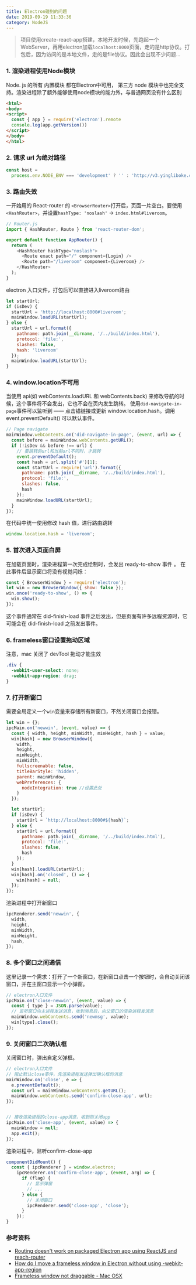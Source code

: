 ```yaml
---
title: Electron碰到的问题
date: 2019-09-19 11:33:36
category: NodeJS
---
```

> 项目使用create-react-app搭建，本地开发时候，先跑起一个WebServer，再用electron加载`localhost:8000`页面，走的是http协议。打包后，因为访问的是本地文件，走的是file协议。因此会出现不少问题...



### 1. 渲染进程使用Node模块
Node. js 的所有 内置模块 都在Electron中可用， 第三方 node 模块中也完全支持。渲染进程除了额外能够使用node模块的能力外，与普通网页没有什么区别
```html
<html>
<body>
<script>
  const { app } = require('electron').remote
  console.log(app.getVersion())
</script>
</body>
</html>
```



### 2. 请求 url 为绝对路径
```js
const host =
  process.env.NODE_ENV === 'development' ? '' : 'http://v3.yingliboke.cn/api';
```


### 3. 路由失效

一开始用的 React-router 的 `<BrowserRouter>`打开后，页面一片空白。要使用`<HashRouter>`，并设置`hashType: 'noslash'` -> `index.html#liveroom`。

```js
// Router.js
import { HashRouter, Route } from 'react-router-dom';

export default function AppRouter() {
  return (
    <HashRouter hashType="noslash">
      <Route exact path="/" component={Login} />
      <Route path="/liveroom" component={Liveroom} />
    </HashRouter>
  );
}
```

electron 入口文件，打包后可以直接进入liveroom路由
```js
let startUrl;
if (isDev) {
  startUrl = 'http://localhost:8000#liveroom';
  mainWindow.loadURL(startUrl);
} else {
  startUrl = url.format({
    pathname: path.join(__dirname, '/../build/index.html'),
    protocol: 'file:',
    slashes: false,
    hash: 'liveroom'
  });
  mainWindow.loadURL(startUrl);
}
```


### 4. window.location不可用

当使用 api(如 webContents.loadURL 和 webContents.back) 来修改导航的时候，这个事件将不会发出，它也不会在页内发生跳转。
使用`did-navigate-in-page`事件可以监听到 —— 点击锚链接或更新 window.location.hash。调用 event.preventDefault() 可以默认事件。

```js
// Page navigate
mainWindow.webContents.on('did-navigate-in-page', (event, url) => {
  const before = mainWindow.webContents.getURL();
  if (!isDev && before !== url) {
    // 要跳转的url和当前url不同时，才跳转
    event.preventDefault();
    const hash = url.split('#')[1];
    const startUrl = require('url').format({
      pathname: path.join(__dirname, '/../build/index.html'),
      protocol: 'file:',
      slashes: false,
      hash
    });
    mainWindow.loadURL(startUrl);
  }
});
```

在代码中统一使用修改 hash 值，进行路由跳转

```js
window.location.hash = 'liveroom';
```



### 5. 首次进入页面白屏

在加载页面时，渲染进程第一次完成绘制时，会发出 ready-to-show 事件 。 在此事件后显示窗口将没有视觉闪烁：

```js
const { BrowserWindow } = require('electron');
let win = new BrowserWindow({ show: false });
win.once('ready-to-show', () => {
  win.show();
});
```

这个事件通常在 did-finish-load 事件之后发出，但是页面有许多远程资源时，它可能会在 did-finish-load 之前发出事件。



### 6. frameless窗口设置拖动区域

注意，mac 关闭了 devTool 拖动才能生效

```css
.div {
  -webkit-user-select: none;
  -webkit-app-region: drag;
}
```



### 7. 打开新窗口
需要全局定义一个`win`变量来存储所有新窗口，不然关闭窗口会报错。
```js
let win = {};
ipcMain.on('newwin', (event, value) => {
  const { width, height, minWidth, minHeight, hash } = value;
  win[hash] = new BrowserWindow({
    width,
    height,
    minHeight,
    minWidth,
    fullscreenable: false,
    titleBarStyle: 'hidden',
    parent: mainWindow,
    webPreferences: {
      nodeIntegration: true //设置此处
    }
  });

  let startUrl;
  if (isDev) {
    startUrl = `http://localhost:8000#${hash}`;
  } else {
    startUrl = url.format({
      pathname: path.join(__dirname, '/../build/index.html'),
      protocol: 'file:',
      slashes: false,
      hash
    });
  }
  win[hash].loadURL(startUrl);
  win[hash].on('closed', () => {
    win[hash] = null;
  });
});
```

渲染进程中打开新窗口
```js
ipcRenderer.send('newwin', {
  width,
  height,
  minWidth,
  minHeight,
  hash,
});
```



### 8. 多个窗口之间通信
这里记录一个需求：打开了一个新窗口，在新窗口点击一个按钮时，会自动关闭该窗口，并在主窗口显示一个小弹窗。
```js
// electron入口文件
ipcMain.on('close-newwin', (event, value) => {
  const { type } = JSON.parse(value);
  // 监听窗口向主进程发送消息，收到消息后，向父窗口的渲染进程发消息
  mainWindow.webContents.send('newmsg', value);
  win[type].close();
});
```





### 9. 关闭窗口二次确认框
关闭窗口时，弹出自定义弹框。
```js
// electron入口文件
// 阻止默认close事件，先渲染进程发送弹出确认框的消息
mainWindow.on('close', e => {
  e.preventDefault();
  const url = mainWindow.webContents.getURL();
  mainWindow.webContents.send('confirm-close-app', url);
});


// 接收渲染进程的close-app消息，收到则关闭app
ipcMain.on('close-app', (event, value) => {
  mainWindow = null;
  app.exit();
});
```

渲染进程中，监听confirm-close-app
```js
componentDidMount() {
  const { ipcRenderer } = window.electron;
    ipcRenderer.on('confirm-close-app', (event, arg) => {
      if (flag) {
        // 显示弹窗
        // ...
      } else {
        // 关闭窗口
        ipcRenderer.send('close-app', 'close');
      }
    });
}
```




### 参考资料
- [Routing doesn't work on packaged Electron app using ReactJS and reach-router](https://stackoverflow.com/questions/54011027/routing-doesnt-work-on-packaged-electron-app-using-reactjs-and-reach-router)
- [How do I move a frameless window in Electron without using -webkit-app-region](https://stackoverflow.com/questions/44818508/how-do-i-move-a-frameless-window-in-electron-without-using-webkit-app-region)
- [Frameless window not draggable - Mac OSX](https://stackoverflow.com/questions/33505485/frameless-window-not-draggable-mac-osx)

